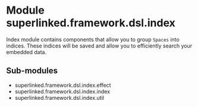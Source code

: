 Module superlinked.framework.dsl.index
======================================
Index module contains components that allow you to group `Spaces` into indices.
These indices will be saved and allow you to efficiently search your embedded data.

Sub-modules
-----------
* superlinked.framework.dsl.index.effect
* superlinked.framework.dsl.index.index
* superlinked.framework.dsl.index.util
